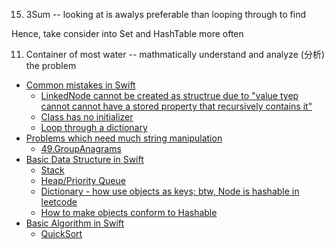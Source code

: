 15. 3Sum -- looking at is awalys preferable than looping through to find

Hence, take consider into Set and HashTable more often

11. Container of most water -- mathmatically understand and analyze (分析) the problem
- [Common mistakes in Swift](mistakes.md)
  * [LinkedNode cannot be created as structrue due to "value tyep cannot cannot have a stored property that recursively contains it"](mistake/valueTypeCannotHaveTypeContainit.md)
  * [Class has no initializer](mistake/classHasNoInitializer.md)
  * [Loop through a dictionary](mistake/loopThroughDict.md)
- [Problems which need much string manipulation](string/)
  * [49.GroupAnagrams](string/49.GroupAnagrams.md)
- [Basic Data Structure in Swift](DataStructure/)
  * [Stack](DataStructure/Stack.md)
  * [Heap/Priority Queue](DataStructure/Heap.md)
  * [Dictionary - how use objects as keys; btw, Node is hashable in leetcode](DataStructure/dict.md)
  * [How to make objects conform to Hashable](DataStructure/hashable.md)
- [Basic Algorithm in Swift](algorithm/)
  * [QuickSort](algorithm/quickSort.md)
  
